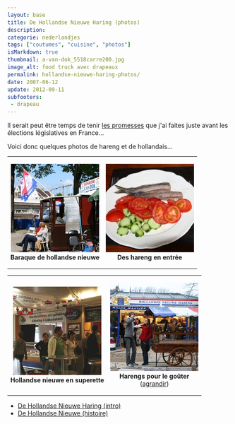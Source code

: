 ```yaml
---
layout: base
title: De Hollandse Nieuwe Haring (photos)
description: 
categorie: nederlandjes
tags: ["coutumes", "cuisine", "photos"]
isMarkdown: true
thumbnail: a-van-dok_5518carre200.jpg
image_alt: food truck avec drapeaux
permalink: hollandse-nieuwe-haring-photos/
date: 2007-06-12
update: 2012-09-11
subfooters:
 - drapeau
---
```




Il serait peut être temps de tenir [les promesses](/de-hollandse-nieuwe-haring) que j'ai faites juste avant les élections législatives en France...

Voici donc quelques photos de hareng et de hollandais...


<table align=center cellpadding=3><tr><td align=center>

![food truck avec drapeaux](a-van-dok_5518carre200.jpg)  
**Baraque de hollandse nieuwe**

</td><td align=center>

![hareng et tomates](haring-tomates-carre200-1.jpg)  
**Des hareng en entrée**

</td></tr></table>



<table align=center cellpadding=3><tr><td align=center>

![la queue chez le poissonier](hollandse-nieuwe-img_6332carre200.jpg)  
**Hollandse nieuwe en superette**  
 

</td><td align=center>

![couple qui mange prè d'une roulotte](hollandse-nieuwe-haring_8441carre200.jpg)  
**Harengs pour le goûter**  
([agrandir](http://www.flickr.com/photos/13274211@N00/542053717/ ))

</td></tr></table>


* [De Hollandse Nieuwe Haring (intro)](/de-hollandse-nieuwe-haring)
* [De Hollandse Nieuwe (histoire)](/de-hollandse-nieuwe-histoire)
